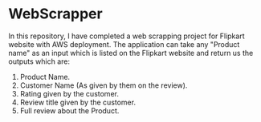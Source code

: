 # WebScrapper

In this repository, I have completed a web scrapping project for Flipkart website with AWS deployment. The application can take any "Product name" as an input which is listed on the Flipkart website and return us the outputs which are:

1. Product Name.
2. Customer Name (As given by them on the review).
3. Rating given by the customer.
4. Review title given by the customer.
5. Full review about the Product.
